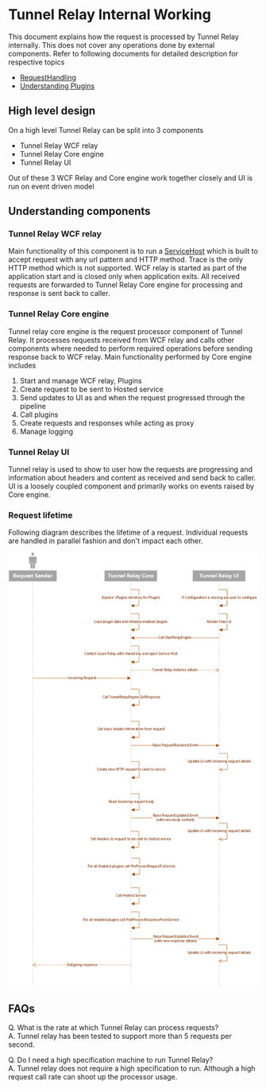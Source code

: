 # Tunnel Relay Internal Working

This document explains how the request is processed by Tunnel Relay internally. This does not cover any operations done by external components. Refer to following documents for detailed description for respective topics

- [RequestHandling](RequestHandling.md)
- [Understanding Plugins](PluginManagement.md)

## High level design
On a high level Tunnel Relay can be split into 3 components

- Tunnel Relay WCF relay
- Tunnel Relay Core engine
- Tunnel Relay UI

Out of these 3 WCF Relay and Core engine work together closely and UI is run on event driven model

## Understanding components

### Tunnel Relay WCF relay
Main functionality of this component is to run a [ServiceHost](https://msdn.microsoft.com/en-us/library/bb332338.aspx) which is built to accept request with any url pattern and HTTP method. Trace is the only HTTP method which is not supported. WCF relay is started as part of the application start and is closed only when application exits. All received requests are forwarded to Tunnel Relay Core engine for processing and response is sent back to caller.

### Tunnel Relay Core engine
Tunnel relay core engine is the request processor component of Tunnel Relay. It processes requests received from WCF relay and calls other components where needed to perform required operations before sending response back to WCF relay.
Main functionality performed by Core engine includes

1. Start and manage WCF relay, Plugins
1. Create request to be sent to Hosted service
2. Send updates to UI as and when the request progressed through the pipeline
3. Call plugins
4. Create requests and responses while acting as proxy
5. Manage logging

### Tunnel Relay UI
Tunnel relay is used to show to user how the requests are progressing and information about headers and content as received and send back to caller. UI is a loosely coupled component and primarily works on events raised by Core engine.

### Request lifetime

Following diagram describes the lifetime of a request. Individual requests are handled in parallel fashion and don't impact each other.

![Request Lifetime](RequestLifetime.png "Request lifetime")

## FAQs

Q. What is the rate at which Tunnel Relay can process requests? </br>
A. Tunnel relay has been tested to support more than 5 requests per second.

Q. Do I need a high specification machine to run Tunnel Relay? </br>
A. Tunnel relay does not require a high specification to run. Although a high request call rate can shoot up the processor usage.